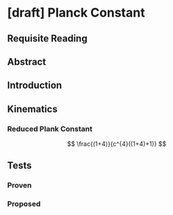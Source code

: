 # [draft] Planck Constant

## Requisite Reading

## Abstract


## Introduction


## Kinematics

### Reduced Plank Constant
$$
\frac{(1+4)}{c^{4}((1+4)+1)}
$$

## Tests


### Proven


### Proposed